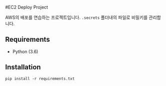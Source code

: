 #EC2 Deploy Project

AWS의 배포를 연습하는 프로젝트입니다.
`.secrets` 폴더내의 파일로 비밀키를 관리합니다.

## Requirements

- Python (3.6)

## Installation

```
pip install -r requirements.txt
```